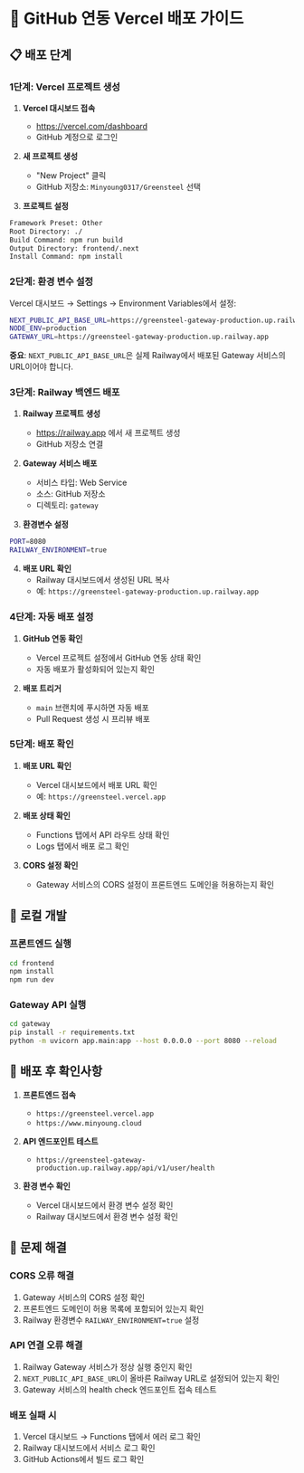 # 🚀 GitHub 연동 Vercel 배포 가이드

## 📋 **배포 단계**

### **1단계: Vercel 프로젝트 생성**

1. **Vercel 대시보드 접속**
   - <https://vercel.com/dashboard>
   - GitHub 계정으로 로그인

2. **새 프로젝트 생성**
   - "New Project" 클릭
   - GitHub 저장소: `Minyoung0317/Greensteel` 선택

3. **프로젝트 설정**

```bash
Framework Preset: Other
Root Directory: ./
Build Command: npm run build
Output Directory: frontend/.next
Install Command: npm install
```

### **2단계: 환경 변수 설정**

Vercel 대시보드 → Settings → Environment Variables에서 설정:

```bash
NEXT_PUBLIC_API_BASE_URL=https://greensteel-gateway-production.up.railway.app
NODE_ENV=production
GATEWAY_URL=https://greensteel-gateway-production.up.railway.app
```

**중요**: `NEXT_PUBLIC_API_BASE_URL`은 실제 Railway에서 배포된 Gateway 서비스의 URL이어야 합니다.

### **3단계: Railway 백엔드 배포**

1. **Railway 프로젝트 생성**
   - <https://railway.app> 에서 새 프로젝트 생성
   - GitHub 저장소 연결

2. **Gateway 서비스 배포**
   - 서비스 타입: Web Service
   - 소스: GitHub 저장소
   - 디렉토리: `gateway`

3. **환경변수 설정**

```bash
PORT=8080
RAILWAY_ENVIRONMENT=true
```

4. **배포 URL 확인**
   - Railway 대시보드에서 생성된 URL 복사
   - 예: `https://greensteel-gateway-production.up.railway.app`

### **4단계: 자동 배포 설정**

1. **GitHub 연동 확인**
   - Vercel 프로젝트 설정에서 GitHub 연동 상태 확인
   - 자동 배포가 활성화되어 있는지 확인

2. **배포 트리거**
   - `main` 브랜치에 푸시하면 자동 배포
   - Pull Request 생성 시 프리뷰 배포

### **5단계: 배포 확인**

1. **배포 URL 확인**
   - Vercel 대시보드에서 배포 URL 확인
   - 예: `https://greensteel.vercel.app`

2. **배포 상태 확인**
   - Functions 탭에서 API 라우트 상태 확인
   - Logs 탭에서 배포 로그 확인

3. **CORS 설정 확인**
   - Gateway 서비스의 CORS 설정이 프론트엔드 도메인을 허용하는지 확인

## 🔧 **로컬 개발**

### **프론트엔드 실행**

```bash
cd frontend
npm install
npm run dev
```

### **Gateway API 실행**

```bash
cd gateway
pip install -r requirements.txt
python -m uvicorn app.main:app --host 0.0.0.0 --port 8080 --reload
```

## 📝 **배포 후 확인사항**

1. **프론트엔드 접속**
   - `https://greensteel.vercel.app`
   - `https://www.minyoung.cloud`

2. **API 엔드포인트 테스트**
   - `https://greensteel-gateway-production.up.railway.app/api/v1/user/health`

3. **환경 변수 확인**
   - Vercel 대시보드에서 환경 변수 설정 확인
   - Railway 대시보드에서 환경 변수 설정 확인

## 🚨 **문제 해결**

### **CORS 오류 해결**

1. Gateway 서비스의 CORS 설정 확인
2. 프론트엔드 도메인이 허용 목록에 포함되어 있는지 확인
3. Railway 환경변수 `RAILWAY_ENVIRONMENT=true` 설정

### **API 연결 오류 해결**

1. Railway Gateway 서비스가 정상 실행 중인지 확인
2. `NEXT_PUBLIC_API_BASE_URL`이 올바른 Railway URL로 설정되어 있는지 확인
3. Gateway 서비스의 health check 엔드포인트 접속 테스트

### **배포 실패 시**

1. Vercel 대시보드 → Functions 탭에서 에러 로그 확인
2. Railway 대시보드에서 서비스 로그 확인
3. GitHub Actions에서 빌드 로그 확인 